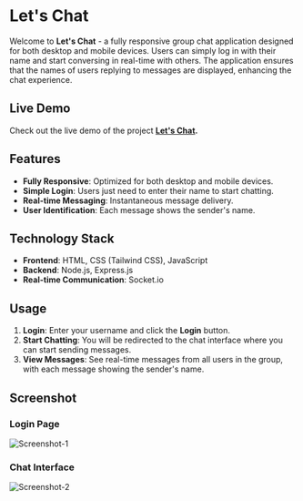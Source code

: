 # Let's Chat

Welcome to **Let's Chat** - a fully responsive group chat application designed for both desktop and mobile devices. Users can simply log in with their name and start conversing in real-time with others. The application ensures that the names of users replying to messages are displayed, enhancing the chat experience.

## Live Demo
Check out the live demo of the project **[Let's Chat](https://lets-chat-a-group-chat-application.onrender.com/).**

## Features

- **Fully Responsive**: Optimized for both desktop and mobile devices.
- **Simple Login**: Users just need to enter their name to start chatting.
- **Real-time Messaging**: Instantaneous message delivery.
- **User Identification**: Each message shows the sender's name.

## Technology Stack

- **Frontend**: HTML, CSS (Tailwind CSS), JavaScript
- **Backend**: Node.js, Express.js
- **Real-time Communication**: Socket.io

## Usage

1. **Login**: Enter your username and click the **Login** button.
2. **Start Chatting**: You will be redirected to the chat interface where you can start sending messages.
3. **View Messages**: See real-time messages from all users in the group, with each message showing the sender's name.

## Screenshot

### Login Page
![Screenshot-1](https://github.com/IntjarMansuri/Lets-chat/assets/139264242/b0536629-8839-40af-bd8c-f85a4da27b04)

### Chat Interface
![Screenshot-2](https://github.com/IntjarMansuri/Lets-chat/assets/139264242/0bbcd413-5aea-46ec-9660-b3dd94b01f36)



